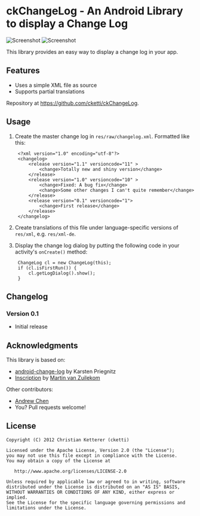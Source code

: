 # ckChangeLog - An Android Library to display a Change Log

![Screenshot](https://github.com/cketti/ckChangeLog/raw/master/screenshot_1.png)
![Screenshot](https://github.com/cketti/ckChangeLog/raw/master/screenshot_2.png)

This library provides an easy way to display a change log in your app.

## Features

 * Uses a simple XML file as source
 * Supports partial translations
 
Repository at <https://github.com/cketti/ckChangeLog>.


## Usage

1. Create the master change log in `res/raw/changelog.xml`. Formatted like this:

        <?xml version="1.0" encoding="utf-8"?>
        <changelog>
            <release version="1.1" versioncode="11" >
                <change>Totally new and shiny version</change>
            </release>
            <release version="1.0" versioncode="10" >
                <change>Fixed: A bug fix</change>
                <change>Some other changes I can't quite remember</change>
            </release>
            <release version="0.1" versioncode="1">
                <change>First release</change>
            </release>
        </changelog>
	
2. Create translations of this file under language-specific versions of `res/xml`, e.g. `res/xml-de`.

3. Display the change log dialog by putting the following code in your activity's `onCreate()` method:

        ChangeLog cl = new ChangeLog(this);
        if (cl.isFirstRun()) {
            cl.getLogDialog().show();
        }


## Changelog

### Version 0.1
* Initial release


## Acknowledgments

This library is based on:
* [android-change-log](http://code.google.com/p/android-change-log/) by Karsten Priegnitz
* [Inscription](https://github.com/MartinvanZ/Inscription/) by [Martin van Zuilekom](https://github.com/MartinvanZ/)

Other contributors:
* [Andrew Chen](https://github.com/andrewachen)
* You? Pull requests welcome!


## License

    Copyright (C) 2012 Christian Ketterer (cketti)

    Licensed under the Apache License, Version 2.0 (the "License");
    you may not use this file except in compliance with the License.
    You may obtain a copy of the License at

       http://www.apache.org/licenses/LICENSE-2.0

    Unless required by applicable law or agreed to in writing, software
    distributed under the License is distributed on an "AS IS" BASIS,
    WITHOUT WARRANTIES OR CONDITIONS OF ANY KIND, either express or implied.
    See the License for the specific language governing permissions and
    limitations under the License.
